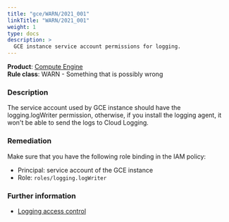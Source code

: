```yaml
---
title: "gce/WARN/2021_001"
linkTitle: "WARN/2021_001"
weight: 1
type: docs
description: >
  GCE instance service account permissions for logging.
---
```


**Product**: [Compute Engine](https://cloud.google.com/compute)\
**Rule class**: WARN - Something that is possibly wrong

### Description

The service account used by GCE instance should have the logging.logWriter
permission, otherwise, if you install the logging agent, it won't be able
to send the logs to Cloud Logging.

### Remediation

Make sure that you have the following role binding in the IAM policy:

- Principal: service account of the GCE instance
- Role: `roles/logging.logWriter`

### Further information

- [Logging access control](https://cloud.google.com/logging/docs/access-control)

